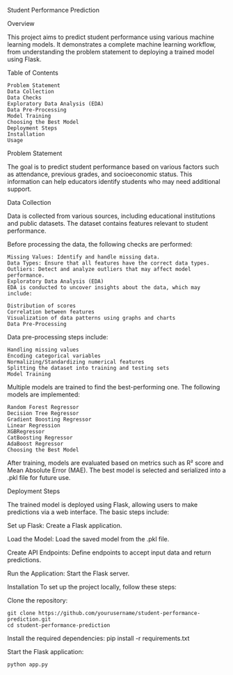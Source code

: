 Student Performance Prediction

Overview

This project aims to predict student performance using various machine learning models. It demonstrates a complete machine learning workflow, from understanding the problem statement to deploying a trained model using Flask.

Table of Contents

    Problem Statement
    Data Collection
    Data Checks
    Exploratory Data Analysis (EDA)
    Data Pre-Processing
    Model Training
    Choosing the Best Model
    Deployment Steps
    Installation
    Usage

Problem Statement

The goal is to predict student performance based on various factors such as attendance, previous grades, and socioeconomic status. This information can help educators identify students who may need additional support.

Data Collection

Data is collected from various sources, including educational institutions and public datasets. The dataset contains features relevant to student performance.


Before processing the data, the following checks are performed:

    Missing Values: Identify and handle missing data.
    Data Types: Ensure that all features have the correct data types.
    Outliers: Detect and analyze outliers that may affect model performance.
    Exploratory Data Analysis (EDA)
    EDA is conducted to uncover insights about the data, which may include:

    Distribution of scores
    Correlation between features
    Visualization of data patterns using graphs and charts
    Data Pre-Processing
Data pre-processing steps include:

    Handling missing values
    Encoding categorical variables
    Normalizing/Standardizing numerical features
    Splitting the dataset into training and testing sets
    Model Training

Multiple models are trained to find the best-performing one. The following models are implemented:

    Random Forest Regressor
    Decision Tree Regressor
    Gradient Boosting Regressor
    Linear Regression
    XGBRegressor
    CatBoosting Regressor
    AdaBoost Regressor
    Choosing the Best Model

After training, models are evaluated based on metrics such as R² score and Mean Absolute Error (MAE). The best model is selected and serialized into a .pkl file for future use.

Deployment Steps

The trained model is deployed using Flask, allowing users to make predictions via a web interface. The basic steps include:

Set up Flask: Create a Flask application.

Load the Model: Load the saved model from the .pkl file.

Create API Endpoints: Define endpoints to accept input data and return predictions.

Run the Application: Start the Flask server.

Installation
To set up the project locally, follow these steps:

Clone the repository:

    git clone https://github.com/yourusername/student-performance-prediction.git
    cd student-performance-prediction

Install the required dependencies:
    pip install -r requirements.txt

Start the Flask application:

    python app.py
